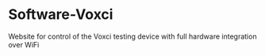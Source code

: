 # Software-Voxci
Website for control of the Voxci testing device with full hardware integration over WiFi
